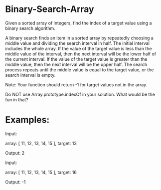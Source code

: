 # Binary-Search-Array

Given a sorted array of integers, find the index of a target value using a binary search algorithm.

A binary search finds an item in a sorted array by repeatedly choosing a middle value and dividing the search interval in half. The initial interval includes the whole array. If the value of the target value is less than the middle value of the interval, then the next interval will be the lower half of the current interval. If the value of the target value is greater than the middle value, then the next interval will be the upper half. The search process repeats until the middle value is equal to the target value, or the search interval is empty.


Note:
Your function should return -1 for target values not in the array. 

Do NOT use Array.prototype.indexOf in your solution. What would be the fun in that?

# Examples:

Input:

array:
[ 11, 12, 13, 14, 15 ],
target:
13

Output:
2

Input:

array:
[ 11, 12, 13, 14, 15 ],
target:
16

Output:
-1
